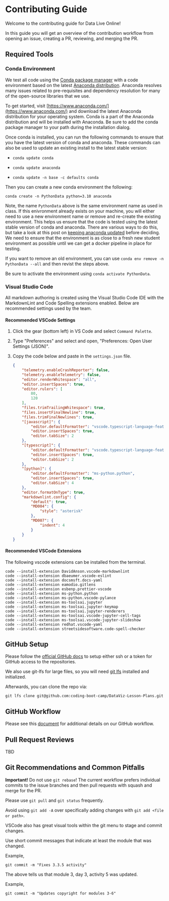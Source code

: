 # Contributing Guide

Welcome to the contributing guide for Data Live Online!

In this guide you will get an overview of the contribution workflow from opening an issue, creating a PR, reviewing, and merging the PR.

## Required Tools

### Conda Environment

We test all code using the [Conda package manager](https://github.com/conda/conda) with a code environment based on the latest [Anaconda distribution](https://www.anaconda.com/). Anaconda resolves many issues related to pre-requisites and dependency resolution for many of the open-source libraries that we use.

To get started, visit [https://www.anaconda.com/](https://www.anaconda.com/) and download the latest Anaconda distribution for your operating system. Conda is a part of the Anaconda distribution and will be installed with Anaconda. Be sure to add the conda package manager to your path during the installation dialog.

Once conda is installed, you can run the following commands to ensure that you have the latest version of conda and anaconda. These commands can also be used to update an existing install to the latest stable version:

* `conda update conda`

* `conda update anaconda`

* `conda update -n base -c defaults conda`

Then you can create a new conda environment the following:

```shell
conda create -n PythonData python=3.10 anaconda
```

Note, the name `PythonData` above is the same environment name as used in class. If this enivronment already exists on your machine, you will either need to use a new environment name or remove and re-create the existing environment. This helps us ensure that the code is tested using the latest stable version of conda and anaconda. There are various ways to do this, but take a look at this post on [keeping anaconda updated](https://www.anaconda.com/blog/keeping-anaconda-date) before deciding. We need to ensure that the environment is as close to a fresh new student environment as possible until we can get a docker pipeline in place for testing.

If you want to remove an old environment, you can use `conda env remove -n PythonData --all` and then revist the steps above.

Be sure to activate the environment using `conda activate PythonData`.

### Visual Studio Code

All markdown authoring is created using the Visual Studio Code IDE with the MarkdownLint and Code Spelling extensions enabled. Below are recommended settings used by the team.

#### Recommended VSCode Settings

1. Click the gear (bottom left) in VS Code and select `Command Palette`.

2. Type "Preferences" and select and open, "Preferences: Open User Settings (JSON)".

3. Copy the code below and paste in the `settings.json` file.

    ```json
    {
        "telemetry.enableCrashReporter": false,
        "telemetry.enableTelemetry": false,
        "editor.renderWhitespace": "all",
        "editor.insertSpaces": true,
        "editor.rulers": [
            80,
            120
        ],
        "files.trimTrailingWhitespace": true,
        "files.insertFinalNewline": true,
        "files.trimFinalNewlines": true,
        "[javascript]": {
            "editor.defaultFormatter": "vscode.typescript-language-features",
            "editor.insertSpaces": true,
            "editor.tabSize": 2
        },
        "[typescript]": {
            "editor.defaultFormatter": "vscode.typescript-language-features",
            "editor.insertSpaces": true,
            "editor.tabSize": 2
        },
        "[python]": {
            "editor.defaultFormatter": "ms-python.python",
            "editor.insertSpaces": true,
            "editor.tabSize": 4
        },
        "editor.formatOnType": true,
        "markdownlint.config": {
            "default": true,
            "MD004": {
                "style": "asterisk"
            },
            "MD007": {
                "indent": 4
            }
        }
    }
    ```

#### Recommended VSCode Extensions

The following vscode extensions can be installed from the terminal.

```shell
code --install-extension DavidAnson.vscode-markdownlint
code --install-extension dbaeumer.vscode-eslint
code --install-extension docsmsft.docs-yaml
code --install-extension eamodio.gitlens
code --install-extension esbenp.prettier-vscode
code --install-extension ms-python.python
code --install-extension ms-python.vscode-pylance
code --install-extension ms-toolsai.jupyter
code --install-extension ms-toolsai.jupyter-keymap
code --install-extension ms-toolsai.jupyter-renderers
code --install-extension ms-toolsai.vscode-jupyter-cell-tags
code --install-extension ms-toolsai.vscode-jupyter-slideshow
code --install-extension redhat.vscode-yaml
code --install-extension streetsidesoftware.code-spell-checker
```

## GitHub Setup

Please follow the [official GitHub docs](https://docs.github.com/en/authentication/connecting-to-github-with-ssh) to setup either ssh or a token for GitHub access to the repositories. 

We also use git-lfs for large files, so you will need [git lfs](https://git-lfs.github.com/) installed and initialized. 

Afterwards, you can clone the repo via:

```shell
git lfs clone git@github.com:coding-boot-camp/DataViz-Lesson-Plans.git
```

## GitHub Workflow

Please see this [document](github-workflow.md) for additional details on our GitHub workflow.

## Pull Request Reviews

TBD

## Git Recommendations and Common Pitfalls

**Important!** Do not use `git rebase`! The current workflow prefers individual commits to the issue branches and then pull requests with squash and merge for the PR.

Please use `git pull` and `git status` frequently.

Avoid using `git add -A` over specifically adding changes with `git add <file or path>`.

VSCode also has great visual tools within the git menu to stage and commit changes.

Use short commit messages that indicate at least the module that was changed.

Example,

```shell
git commit -m "Fixes 3.3.5 activity"
```

The above tells us that module 3, day 3, activity 5 was updated.

Example,

```shell
git commit -m "Updates copyright for modules 3-6"
```
